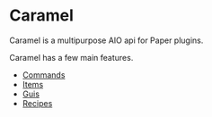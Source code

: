 # Caramel
Caramel is a multipurpose AIO api for Paper plugins.

Caramel has a few main features.
- [Commands](https://pages.klash.dev/Caramel/commands)
- [Items](https://pages.klash.dev/Caramel/items)
- [Guis](https://pages.klash.dev/Caramel/guis)
- [Recipes](https://pages.klash.dev/Caramel/recipes)
